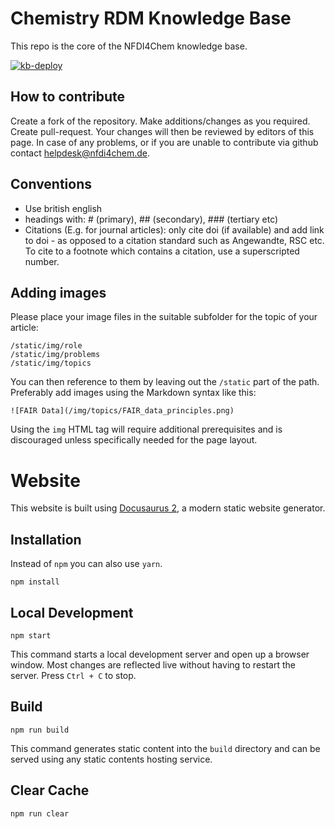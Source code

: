 # Chemistry RDM Knowledge Base

This repo is the core of the NFDI4Chem knowledge base.

[![kb-deploy](https://github.com/NFDI4Chem/knowledge_base/actions/workflows/deploy.yml/badge.svg?branch=main)](https://github.com/NFDI4Chem/knowledge_base/actions/workflows/deploy.yml)

## How to contribute

Create a fork of the repository. Make additions/changes as you required. Create pull-request. Your changes will then be reviewed by editors of this page. In case of any problems, or if you are unable to contribute via github contact helpdesk@nfdi4chem.de.

## Conventions

- Use british english
- headings with: # (primary), ## (secondary), ### (tertiary etc)
- Citations (E.g. for journal articles): only cite doi (if available) and add link to doi - as opposed to a citation standard such as Angewandte, RSC etc. To cite to a footnote   which contains a citation, use a superscripted number.

## Adding images

Please place your image files in the suitable subfolder for the topic of your article:

```/static/img/domains
/static/img/role
/static/img/problems
/static/img/topics
```

You can then reference to them by leaving out the `/static` part of the path. Preferably add images using the Markdown syntax like this:

```![FAIR Data](/img/topics/FAIR_data_principles.png)```

Using the `img` HTML tag will require additional prerequisites and is discouraged unless specifically needed for the page layout.

# Website

This website is built using [Docusaurus 2](https://docusaurus.io/), a modern static website generator.

## Installation
Instead of ```npm``` you can also use ```yarn```.

```console
npm install
```

## Local Development

```console
npm start
```

This command starts a local development server and open up a browser window. Most changes are reflected live without having to restart the server. Press ```Ctrl + C``` to stop.

## Build

```console
npm run build
```

This command generates static content into the `build` directory and can be served using any static contents hosting service.

## Clear Cache
```console
npm run clear
```
